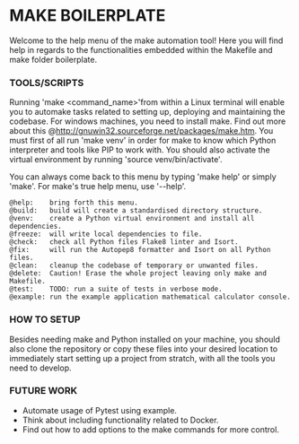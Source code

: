 
# MAKE BOILERPLATE

Welcome to the help menu of the make automation tool! 
Here you will find help in regards to the functionalities
embedded within the Makefile and make folder boilerplate.

### TOOLS/SCRIPTS

Running 'make <command_name>'from within a Linux terminal will enable 
you to automake tasks related to setting up, deploying and maintaining
the codebase. For windows machines, you need to install make. Find out more
about this @http://gnuwin32.sourceforge.net/packages/make.htm. You must first
of all run 'make venv' in order for make to know which Python interpreter
and tools like PIP to work with. You should also activate the virtual 
environment by running 'source venv/bin/activate'. 

You can always come back to this menu by typing 'make help' or simply 'make'. 
For make's true help menu, use '--help'.

    @help:    bring forth this menu. 
    @build:   build will create a standardised directory structure. 
    @venv:    create a Python virtual environment and install all dependencies.
    @freeze:  will write local dependencies to file.
    @check:   check all Python files Flake8 linter and Isort.
    @fix:     will run the Autopep8 formatter and Isort on all Python files.
    @clean:   cleanup the codebase of temporary or unwanted files.
    @delete:  Caution! Erase the whole project leaving only make and Makefile. 
    @test:    TODO: run a suite of tests in verbose mode.
    @example: run the example application mathematical calculator console.

### HOW TO SETUP

Besides needing make and Python installed on your machine, you should also clone
the repository or copy these files into your desired location to immediately start
setting up a project from stratch, with all the tools you need to develop.

### FUTURE WORK

- Automate usage of Pytest using example.
- Think about including functionality related to Docker.
- Find out how to add options to the make commands for more control.